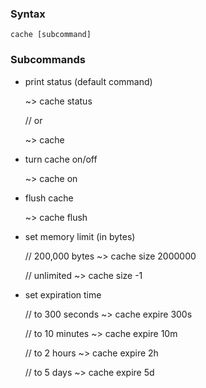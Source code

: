 
### Syntax

    cache [subcommand]


### Subcommands

- print status (default command)

    ~> cache status

    // or 

    ~> cache

- turn cache on/off

    ~> cache on

- flush cache

    ~> cache flush

- set memory limit (in bytes)

    // 200,000 bytes
    ~> cache size 2000000

    // unlimited
    ~> cache size -1

- set expiration time 

    // to 300 seconds
    ~> cache expire 300s 

    // to 10 minutes
    ~> cache expire 10m 

    // to 2 hours
    ~> cache expire 2h 

    // to 5 days
    ~> cache expire 5d 
